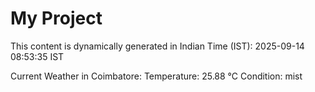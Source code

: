 # My Project

This content is dynamically generated in Indian Time (IST): 2025-09-14 08:53:35 IST


Current Weather in Coimbatore:
Temperature: 25.88 °C
Condition: mist
